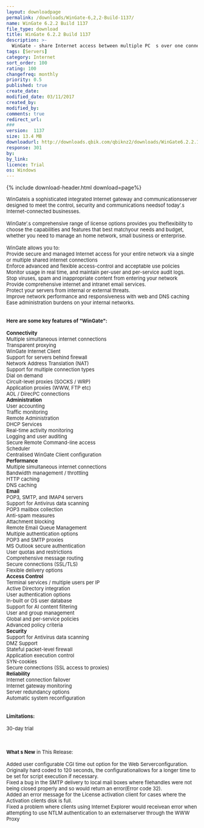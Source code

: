 ```yaml
---
layout: downloadpage
permalink: /downloads/WinGate-6,2,2-Build-1137/
name: WinGate 6.2.2 Build 1137
file_type: download
title: WinGate 6.2.2 Build 1137
description: >-
  WinGate - share Internet access between multiple PC  s over one connection
tags: [Servers]
category: Internet
sort_order: 100
rating: 100
changefreq: monthly
priority: 0.5
published: true
create_date: 
modified_date: 03/11/2017
created_by: 
modified_by: 
comments: true
redirect_url: 
### 
version:  1137
size: 13.4 MB
downloadurl: http://downloads.qbik.com/qbiknz2/downloads/WinGate6.2.2.1137 USE.EXE
response: 301
by: 
by_link: 
licence: Trial 
os: Windows
---
```


{% include download-header.html download=page%}

<p style="fix-download-text !important">
<p><font size="2"><p>WinGateis a sophisticated integrated Internet gateway and communicationsserver designed to meet the control, security and communications needsof today’.s Internet-connected businesses.<br />
<br />
WinGate’.s comprehensive range of license options provides you theflexibility to choose the capabilities and features that best matchyour needs and budget, whether you need to manage an home network, small business</a> or enterprise. <br />
<br />
WinGate allows you to: <br />
Provide secure and managed Internet access for your entire network via a single or multiple shared internet connections <br />
Enforce advanced and flexible access-control and acceptable use policies <br />
Monitor usage in real time, and maintain per-user and per-service audit logs. <br />
Stop viruses, spam and inappropriate content from entering your network <br />
Provide comprehensive internet and intranet email</a> services. <br />
Protect your servers from internal or external threats. <br />
Improve network performance and responsiveness with web and DNS caching <br />
Ease administration burdens on your internal networks. <br />
<br />
<br />
<span><strong>Here are some key features of "WinGate":</strong></span><br />
<br />
<strong>Connectivity </strong><br />
Multiple simultaneous internet connections<br />
Transparent proxying<br />
WinGate Internet Client<br />
Support for servers behind firewall<br />
Network Address Translation (NAT)<br />
Support for multiple connection types<br />
Dial on demand<br />
Circuit-level proxies (SOCKS / WRP) <br />
Application proxies (WWW, FTP etc) <br />
AOL / DirecPC connections <br />
<strong>Administration </strong><br />
User accounting<br />
Traffic monitoring<br />
Remote Administration<br />
DHCP Services<br />
Real-time activity monitoring<br />
Logging and user auditing<br />
Secure Remote Command-line access<br />
Scheduler<br />
Centralised WinGate Client configuration <br />
<strong>Performance </strong><br />
Multiple simultaneous internet connections<br />
Bandwidth management / throttling<br />
HTTP caching<br />
DNS caching<br />
<strong>Email </strong><br />
POP3, SMTP, and IMAP4 servers<br />
Support for Antivirus data scanning<br />
POP3 mailbox collection<br />
Anti-spam measures<br />
Attachment blocking<br />
Remote Email Queue Management<br />
Multiple authentication options<br />
POP3 and SMTP proxies<br />
MS Outlook secure authentication<br />
User quotas and restrictions<br />
Comprehensive message routing <br />
Secure connections (SSL/TLS) <br />
Flexible delivery options <br />
<strong>Access Control </strong><br />
Terminal services / multiple users per IP<br />
Active Directory integration<br />
User authentication options<br />
In-built or OS user database<br />
Support for AI content filtering<br />
User and group management<br />
Global and per-service policies <br />
Advanced policy criteria <br />
<strong>Security </strong><br />
Support for Antivirus data scanning<br />
DMZ Support<br />
Stateful packet-level firewall<br />
Application execution control<br />
SYN-cookies<br />
Secure connections (SSL access to proxies) <br />
<strong>Reliability </strong><br />
Internet connection failover<br />
Internet gateway monitoring<br />
Server redundancy options<br />
Automatic system reconfiguration <br />
<br />
<br />
<span><strong>Limitations:</strong></span><br />
<br />
30-day trial<br />
</p>
<div class="celltext_big"><br />
<br />
<strong>What s New</strong> in This Release:<br />
<br />
Added user configurable CGI time out option for the Web Serverconfiguration. Originally hard coded to 120 seconds, the configurationallows for a longer time to be set for script execution if necessary.<br />
Fixed a bug in the SMTP delivery to local mail boxes where filehandles were not being closed properly and so would return an error(Error code 32).<br />
Added an error message for the License activation client for cases where the Activation clients disk is full.<br />
Fixed a problem where clients using Internet Explorer would receivean error when attempting to use NTLM authentication to an externalserver through the WWW Proxy</div></p></p>
